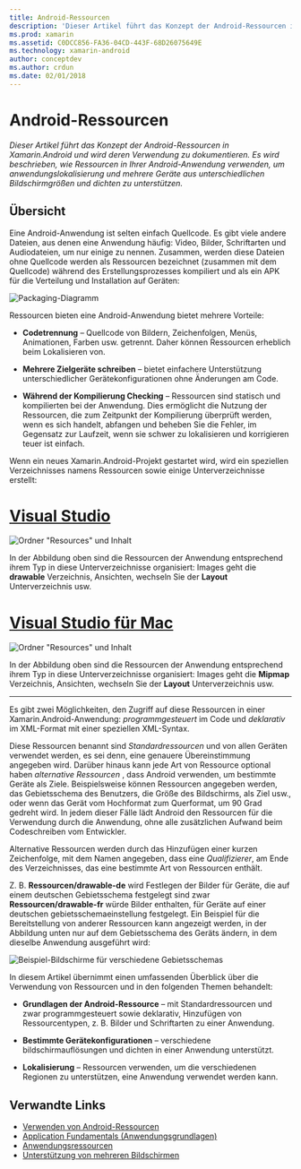 ```yaml
---
title: Android-Ressourcen
description: 'Dieser Artikel führt das Konzept der Android-Ressourcen in Xamarin.Android und wird deren Verwendung zu dokumentieren. Es wird beschrieben, wie Ressourcen in Ihrer Android-Anwendung verwenden, um anwendungslokalisierung und mehrere Geräte aus unterschiedlichen Bildschirmgrößen und dichten zu unterstützen.'
ms.prod: xamarin
ms.assetid: C0DCC856-FA36-04CD-443F-68D26075649E
ms.technology: xamarin-android
author: conceptdev
ms.author: crdun
ms.date: 02/01/2018
---
```


# <a name="android-resources"></a>Android-Ressourcen

_Dieser Artikel führt das Konzept der Android-Ressourcen in Xamarin.Android und wird deren Verwendung zu dokumentieren. Es wird beschrieben, wie Ressourcen in Ihrer Android-Anwendung verwenden, um anwendungslokalisierung und mehrere Geräte aus unterschiedlichen Bildschirmgrößen und dichten zu unterstützen._


## <a name="overview"></a>Übersicht

Eine Android-Anwendung ist selten einfach Quellcode. Es gibt viele andere Dateien, aus denen eine Anwendung häufig: Video, Bilder, Schriftarten und Audiodateien, um nur einige zu nennen. Zusammen, werden diese Dateien ohne Quellcode werden als Ressourcen bezeichnet (zusammen mit dem Quellcode) während des Erstellungsprozesses kompiliert und als ein APK für die Verteilung und Installation auf Geräten:

![Packaging-Diagramm](images/packaging-diagram.png)

Ressourcen bieten eine Android-Anwendung bietet mehrere Vorteile:

-  **Codetrennung** &ndash; Quellcode von Bildern, Zeichenfolgen, Menüs, Animationen, Farben usw. getrennt. Daher können Ressourcen erheblich beim Lokalisieren von.

-  **Mehrere Zielgeräte schreiben** &ndash; bietet einfachere Unterstützung unterschiedlicher Gerätekonfigurationen ohne Änderungen am Code.

-  **Während der Kompilierung Checking** &ndash; Ressourcen sind statisch und kompilierten bei der Anwendung. Dies ermöglicht die Nutzung der Ressourcen, die zum Zeitpunkt der Kompilierung überprüft werden, wenn es sich handelt, abfangen und beheben Sie die Fehler, im Gegensatz zur Laufzeit, wenn sie schwer zu lokalisieren und korrigieren teuer ist einfach.

Wenn ein neues Xamarin.Android-Projekt gestartet wird, wird ein speziellen Verzeichnisses namens Ressourcen sowie einige Unterverzeichnisse erstellt:

# <a name="visual-studiotabwindows"></a>[Visual Studio](#tab/windows)

![Ordner "Resources" und Inhalt](images/resources-folder-vs.png)

In der Abbildung oben sind die Ressourcen der Anwendung entsprechend ihrem Typ in diese Unterverzeichnisse organisiert: Images geht die **drawable** Verzeichnis, Ansichten, wechseln Sie der **Layout** Unterverzeichnis usw.
 
# <a name="visual-studio-for-mactabmacos"></a>[Visual Studio für Mac](#tab/macos)

![Ordner "Resources" und Inhalt](images/resources-folder-xs.png)

In der Abbildung oben sind die Ressourcen der Anwendung entsprechend ihrem Typ in diese Unterverzeichnisse organisiert: Images geht die **Mipmap** Verzeichnis, Ansichten, wechseln Sie der **Layout** Unterverzeichnis usw.
 
-----

Es gibt zwei Möglichkeiten, den Zugriff auf diese Ressourcen in einer Xamarin.Android-Anwendung: *programmgesteuert* im Code und *deklarativ* im XML-Format mit einer speziellen XML-Syntax.

Diese Ressourcen benannt sind *Standardressourcen* und von allen Geräten verwendet werden, es sei denn, eine genauere Übereinstimmung angegeben wird. Darüber hinaus kann jede Art von Ressource optional haben *alternative Ressourcen* , dass Android verwenden, um bestimmte Geräte als Ziele. Beispielsweise können Ressourcen angegeben werden, das Gebietsschema des Benutzers, die Größe des Bildschirms, als Ziel usw., oder wenn das Gerät vom Hochformat zum Querformat, um 90 Grad gedreht wird. In jedem dieser Fälle lädt Android den Ressourcen für die Verwendung durch die Anwendung, ohne alle zusätzlichen Aufwand beim Codeschreiben vom Entwickler.

Alternative Ressourcen werden durch das Hinzufügen einer kurzen Zeichenfolge, mit dem Namen angegeben, dass eine *Qualifizierer*, am Ende des Verzeichnisses, das eine bestimmte Art von Ressourcen enthält.

Z. B. **Ressourcen/drawable-de** wird Festlegen der Bilder für Geräte, die auf einem deutschen Gebietsschema festgelegt sind zwar **Ressourcen/drawable-fr** würde Bilder enthalten, für Geräte auf einer deutschen gebietsschemaeinstellung festgelegt. Ein Beispiel für die Bereitstellung von anderer Ressourcen kann angezeigt werden, in der Abbildung unten nur auf dem Gebietsschema des Geräts ändern, in dem dieselbe Anwendung ausgeführt wird:

![Beispiel-Bildschirme für verschiedene Gebietsschemas](images/localized-screenshots.png)

In diesem Artikel übernimmt einen umfassenden Überblick über die Verwendung von Ressourcen und in den folgenden Themen behandelt:

-  **Grundlagen der Android-Ressource** &ndash; mit Standardressourcen und zwar programmgesteuert sowie deklarativ, Hinzufügen von Ressourcentypen, z. B. Bilder und Schriftarten zu einer Anwendung.

-  **Bestimmte Gerätekonfigurationen** &ndash; verschiedene bildschirmauflösungen und dichten in einer Anwendung unterstützt.

-  **Lokalisierung** &ndash; Ressourcen verwenden, um die verschiedenen Regionen zu unterstützen, eine Anwendung verwendet werden kann.


## <a name="related-links"></a>Verwandte Links

- [Verwenden von Android-Ressourcen](~/android/app-fundamentals/resources-in-android/android-assets.md)
- [Application Fundamentals (Anwendungsgrundlagen)](https://developer.android.com/guide/topics/fundamentals.html)
- [Anwendungsressourcen](https://developer.android.com/guide/topics/resources/index.html)
- [Unterstützung von mehreren Bildschirmen](https://developer.android.com/guide/practices/screens_support.html)
